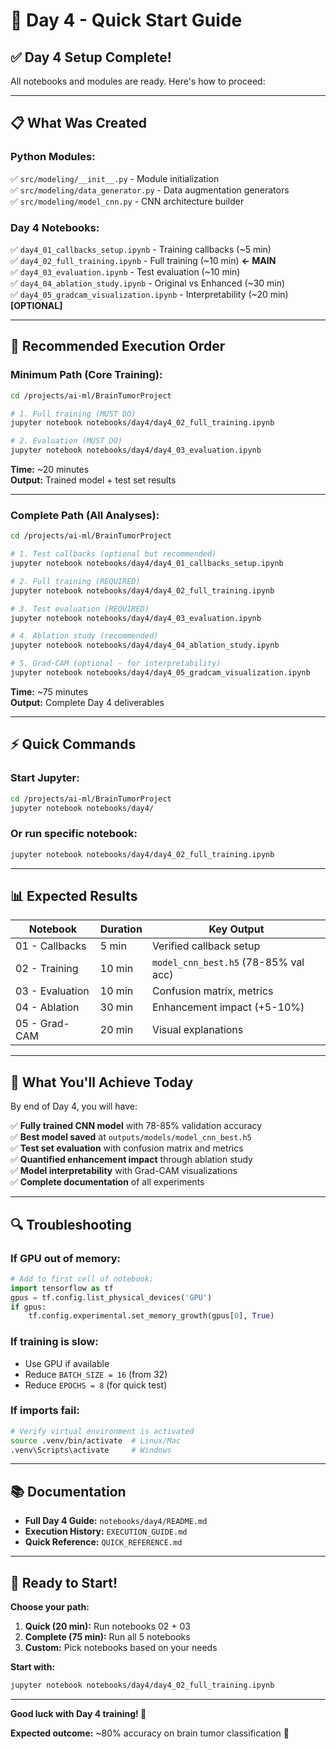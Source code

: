 # 🚀 Day 4 - Quick Start Guide

## ✅ **Day 4 Setup Complete!**

All notebooks and modules are ready. Here's how to proceed:

---

## 📋 What Was Created

### **Python Modules:**
✅ `src/modeling/__init__.py` - Module initialization  
✅ `src/modeling/data_generator.py` - Data augmentation generators  
✅ `src/modeling/model_cnn.py` - CNN architecture builder  

### **Day 4 Notebooks:**
✅ `day4_01_callbacks_setup.ipynb` - Training callbacks (~5 min)  
✅ `day4_02_full_training.ipynb` - Full training (~10 min) **← MAIN**  
✅ `day4_03_evaluation.ipynb` - Test evaluation (~10 min)  
✅ `day4_04_ablation_study.ipynb` - Original vs Enhanced (~30 min)  
✅ `day4_05_gradcam_visualization.ipynb` - Interpretability (~20 min) **[OPTIONAL]**  

---

## 🎯 Recommended Execution Order

### **Minimum Path (Core Training):**
```bash
cd /projects/ai-ml/BrainTumorProject

# 1. Full training (MUST DO)
jupyter notebook notebooks/day4/day4_02_full_training.ipynb

# 2. Evaluation (MUST DO)
jupyter notebook notebooks/day4/day4_03_evaluation.ipynb
```

**Time:** ~20 minutes  
**Output:** Trained model + test set results

---

### **Complete Path (All Analyses):**
```bash
cd /projects/ai-ml/BrainTumorProject

# 1. Test callbacks (optional but recommended)
jupyter notebook notebooks/day4/day4_01_callbacks_setup.ipynb

# 2. Full training (REQUIRED)
jupyter notebook notebooks/day4/day4_02_full_training.ipynb

# 3. Test evaluation (REQUIRED)
jupyter notebook notebooks/day4/day4_03_evaluation.ipynb

# 4. Ablation study (recommended)
jupyter notebook notebooks/day4/day4_04_ablation_study.ipynb

# 5. Grad-CAM (optional - for interpretability)
jupyter notebook notebooks/day4/day4_05_gradcam_visualization.ipynb
```

**Time:** ~75 minutes  
**Output:** Complete Day 4 deliverables

---

## ⚡ Quick Commands

### **Start Jupyter:**
```bash
cd /projects/ai-ml/BrainTumorProject
jupyter notebook notebooks/day4/
```

### **Or run specific notebook:**
```bash
jupyter notebook notebooks/day4/day4_02_full_training.ipynb
```

---

## 📊 Expected Results

| Notebook | Duration | Key Output |
|----------|----------|------------|
| 01 - Callbacks | 5 min | Verified callback setup |
| 02 - Training | 10 min | `model_cnn_best.h5` (78-85% val acc) |
| 03 - Evaluation | 10 min | Confusion matrix, metrics |
| 04 - Ablation | 30 min | Enhancement impact (+5-10%) |
| 05 - Grad-CAM | 20 min | Visual explanations |

---

## 🎯 What You'll Achieve Today

By end of Day 4, you will have:

✅ **Fully trained CNN model** with 78-85% validation accuracy  
✅ **Best model saved** at `outputs/models/model_cnn_best.h5`  
✅ **Test set evaluation** with confusion matrix and metrics  
✅ **Quantified enhancement impact** through ablation study  
✅ **Model interpretability** with Grad-CAM visualizations  
✅ **Complete documentation** of all experiments  

---

## 🔍 Troubleshooting

### **If GPU out of memory:**
```python
# Add to first cell of notebook:
import tensorflow as tf
gpus = tf.config.list_physical_devices('GPU')
if gpus:
    tf.config.experimental.set_memory_growth(gpus[0], True)
```

### **If training is slow:**
- Use GPU if available
- Reduce `BATCH_SIZE = 16` (from 32)
- Reduce `EPOCHS = 8` (for quick test)

### **If imports fail:**
```bash
# Verify virtual environment is activated
source .venv/bin/activate  # Linux/Mac
.venv\Scripts\activate     # Windows
```

---

## 📚 Documentation

- **Full Day 4 Guide:** `notebooks/day4/README.md`
- **Execution History:** `EXECUTION_GUIDE.md`
- **Quick Reference:** `QUICK_REFERENCE.md`

---

## 🚀 Ready to Start!

**Choose your path:**

1. **Quick (20 min):** Run notebooks 02 + 03
2. **Complete (75 min):** Run all 5 notebooks
3. **Custom:** Pick notebooks based on your needs

**Start with:**
```bash
jupyter notebook notebooks/day4/day4_02_full_training.ipynb
```

---

**Good luck with Day 4 training! 🎯**

**Expected outcome:** ~80% accuracy on brain tumor classification 🧠
